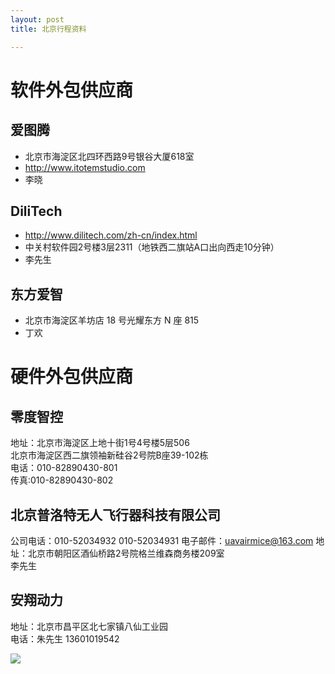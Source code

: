 ```yaml
---
layout: post
title: 北京行程资料  

---
```

# 软件外包供应商  
  
## 爱图腾        
  
- 北京市海淀区北四环西路9号银谷大厦618室
- http://www.itotemstudio.com    
- 李晓

  
## DiliTech
  
- http://www.dilitech.com/zh-cn/index.html
- 中关村软件园2号楼3层2311（地铁西二旗站A口出向西走10分钟）    
- 李先生

## 东方爱智  
  
- 北京市海淀区羊坊店 18 号光耀东方 N 座 815  
- 丁欢  
  
# 硬件外包供应商  
  
## 零度智控   
  
地址：北京市海淀区上地十街1号4号楼5层506   
北京市海淀区西二旗领袖新硅谷2号院B座39-102栋  
电话：010-82890430-801  
传真:010-82890430-802 
  
## 北京普洛特无人飞行器科技有限公司    
公司电话：010-52034932 010-52034931 电子邮件：uavairmice@163.com 地址：北京市朝阳区酒仙桥路2号院格兰维森商务楼209室  
李先生    
  
## 安翔动力  
  
地址：北京市昌平区北七家镇八仙工业园  
电话：朱先生 13601019542  
  
![](http://ww1.sinaimg.cn/large/a74e55b4jw1dzitncsogjj.jpg)

